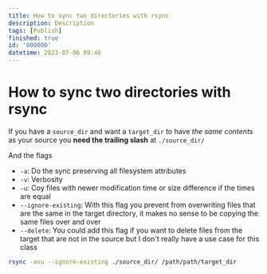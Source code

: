 ```yaml
---
title: How to sync two directories with rsync
description: Description
tags: [Publish]
finished: true
id: '000000'
datetime: 2023-07-06 09:46
---
```


# How to sync two directories with rsync

If you have a `source_dir` and want a `target_dir` to have
_the same contents_ as your source you **need the
trailing slash** at `./source_dir/`

And the flags

- `-a`: Do the sync preserving all filesystem attributes
- `-v`: Verbosity
- `-u`: Coy files with newer modification time or size difference if the times are equal
- `--ignore-existing`: With this flag you prevent from overwriting files that
  are the same in the target directory, it makes no sense to be copying the same
  files over and over
- `--delete`: You could add this flag if you want to delete files from the
  target that are not in the source but I don't really have a use case for this
  class

```bash
rsync -avu --ignore-existing ./source_dir/ /path/path/target_dir
```
